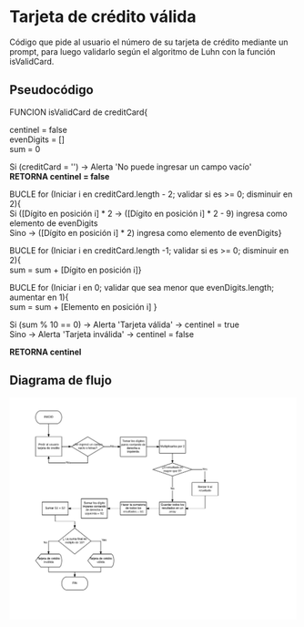 # Tarjeta de crédito válida

Código que pide al usuario el número de su tarjeta de crédito mediante un prompt, para luego validarlo según el algoritmo de Luhn con la función isValidCard.

## Pseudocódigo

FUNCION isValidCard de creditCard{

centinel = false  
evenDigits = []  
sum = 0  

Si (creditCard = '') &rarr;
Alerta 'No puede ingresar un campo vacío'  
**RETORNA centinel = false**

BUCLE for (Iniciar i en creditCard.length - 2; validar si es >= 0; disminuir en 2){  
Si ([Dígito en posición i] * 2 &rarr;
  ([Dígito en posición i] * 2 - 9) ingresa como elemento de evenDigits  
Sino &rarr; ([Dígito en posición i] * 2) ingresa como elemento de evenDigits}  

BUCLE for (Iniciar i en creditCard.length -1; validar si es >= 0; disminuir en 2){  
sum = sum + [Dígito en posición i]}

BUCLE for (Iniciar i en 0; validar que sea menor que evenDigits.length; aumentar en 1){  
sum = sum + [Elemento en posición i] 
}

Si (sum % 10 == 0) &rarr; Alerta 'Tarjeta válida' &rarr; centinel = true  
Sino &rarr; Alerta 'Tarjeta inválida' &rarr; centinel = false

**RETORNA centinel**

## Diagrama de flujo

![Con titulo](assets/docs/flow-diagram-credit-card-validation.jpeg "Diagrama de flujo")